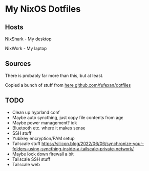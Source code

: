 # My NixOS Dotfiles

## Hosts

NixShark - My desktop

NixWork - My laptop

## Sources

There is probably far more than this, but at least.

Copied a bunch of stuff from [here github.com/fufexan/dotfiles](https://github.com/fufexan/dotfiles)

## TODO
- Clean up hyprland conf
- Maybe auto syncthing, just copy file contents from age
- Maybe power management? idk
- Bluetooth etc. where it makes sense
- SSH stuff
- Yubikey encryption/PAM setup
- Tailscale stuff https://silicon.blog/2022/06/06/synchronize-your-folders-using-syncthing-inside-a-tailscale-private-network/
- Maybe lock down firewall a bit
- Tailscale SSH stuff
- Tailscale web
